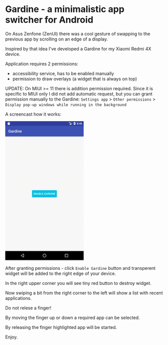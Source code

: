 # Gardine - a minimalistic app switcher for Android

On Asus Zenfone (ZenUI) there was a cool gesture of swapping to the previous app by scrolling on an edge of a display.

Inspired by that idea I've developed a Gardine for my Xiaomi Redmi 4X device. 

Application requires 2 permissions:

- accessibility service, has to be enabled manually
- permission to draw overlays (a widget that is always on top)

UPDATE:
On MIUI >= 11 there is addition permission required. Since it is specific to MIUI only I did not add automatic request, but you can grant permission manually to the Gardine:
`Settings app` > `Other permissions` > `Display pop-up windows while running in the background`

A screencast how it works:

<img src="screencast.gif" width="250">

After granting permissions - click `Enable Gardine` button and transperent widget will be added to the right edge of your device.

In the right upper corner you will see tiny red button to destroy widget.

Now swiping a bit from the right corner to the left will show a list with recent applications.

Do not relese a finger!

By moving the finger up or down a required app can be selected.

By releasing the finger highlighted app will be started.

Enjoy.
